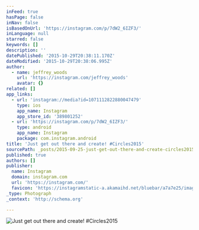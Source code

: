 ```yaml
---
inFeed: true
hasPage: false
inNav: false
isBasedOnUrl: 'https://instagram.com/p/7dW2_6IZF3/'
inLanguage: null
starred: false
keywords: []
description: ''
datePublished: '2015-10-29T20:38:11.170Z'
dateModified: '2015-10-29T20:38:06.995Z'
author:
  - name: jeffrey_woods
    url: 'https://instagram.com/jeffrey_woods'
    avatar: {}
related: []
app_links:
  - url: 'instagram://media?id=1071112822880047479'
    type: ios
    app_name: Instagram
    app_store_id: '389801252'
  - url: 'https://instagram.com/p/7dW2_6IZF3/'
    type: android
    app_name: Instagram
    package: com.instagram.android
title: 'Just get out there and create! #Circles2015'
sourcePath: _posts/2015-09-25-just-get-out-there-and-create-circles2015.md
published: true
authors: []
publisher:
  name: Instagram
  domain: instagram.com
  url: 'https://instagram.com/'
  favicon: 'https://instagramstatic-a.akamaihd.net/bluebar/a7a7e25/images/ico/favicon.ico'
_type: Photograph
_context: 'http://schema.org'

---
```

![Just get out there and create! #Circles2015](https://scontent.cdninstagram.com/hphotos-xaf1/t51.2885-15/sh0.08/e35/p640x640/11352066_463770750469103_504308856_n.jpg)